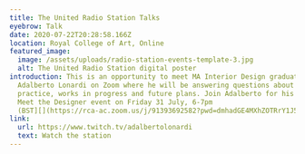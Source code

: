 ```yaml
---
title: The United Radio Station Talks
eyebrow: Talk
date: 2020-07-22T20:28:58.166Z
location: Royal College of Art, Online
featured_image:
  image: /assets/uploads/radio-station-events-template-3.jpg
  alt: The United Radio Station digital poster
introduction: This is an opportunity to meet MA Interior Design graduate
  Adalberto Lonardi on Zoom where he will be answering questions about his
  practice, works in progress and future plans. Join Adalberto for his final
  Meet the Designer event on Friday 31 July, 6-7pm
  (BST][](https://rca-ac.zoom.us/j/91393692582?pwd=dmhadGE4MXhZOTRrY1J5aGltYkNEQT09)
link:
  url: https://www.twitch.tv/adalbertolonardi
  text: Watch the station
---
```

